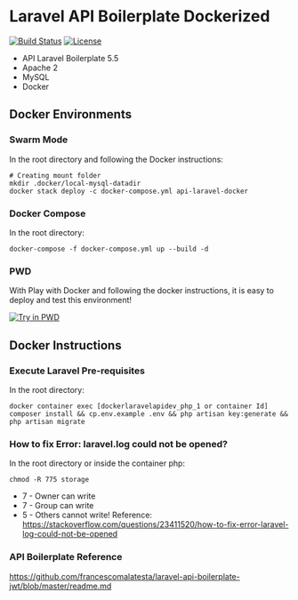 # Laravel API Boilerplate Dockerized

[![Build Status](https://travis-ci.org/jfernancordova/docker-laravel-api-dev.svg?branch=master)](https://travis-ci.org/jfernancordova/docker-laravel-api-dev)
[![License](https://img.shields.io/badge/License-MIT-yellow.svg)](https://opensource.org/licenses/MIT)

* API Laravel Boilerplate 5.5
* Apache 2
* MySQL
* Docker
 
## Docker Environments

### Swarm Mode
In the root directory and following the Docker instructions:
<pre><code># Creating mount folder
mkdir .docker/local-mysql-datadir
docker stack deploy -c docker-compose.yml api-laravel-docker
</code></pre>

### Docker Compose
In the root directory:
<pre><code>docker-compose -f docker-compose.yml up --build -d</code></pre>

### PWD 
With Play with Docker and following the docker instructions, it is easy to deploy and test this environment!

[![Try in PWD](https://cdn.rawgit.com/play-with-docker/stacks/cff22438/assets/images/button.png)](http://play-with-docker.com?stack=https://raw.githubusercontent.com/jfernancordova/docker-laravel-api-dev/master/docker-compose-pwd.yml)

## Docker Instructions

### Execute Laravel Pre-requisites
In the root directory:
<pre><code>docker container exec [dockerlaravelapidev_php_1 or container Id] composer install && cp.env.example .env && php artisan key:generate && php artisan migrate</code></pre>

### How to fix Error: laravel.log could not be opened?
In the root directory or inside the container php:
<pre><code>chmod -R 775 storage </code></pre>
* 7 - Owner can write
* 7 - Group can write
* 5 - Others cannot write!
Reference:
https://stackoverflow.com/questions/23411520/how-to-fix-error-laravel-log-could-not-be-opened

### API Boilerplate Reference
https://github.com/francescomalatesta/laravel-api-boilerplate-jwt/blob/master/readme.md
